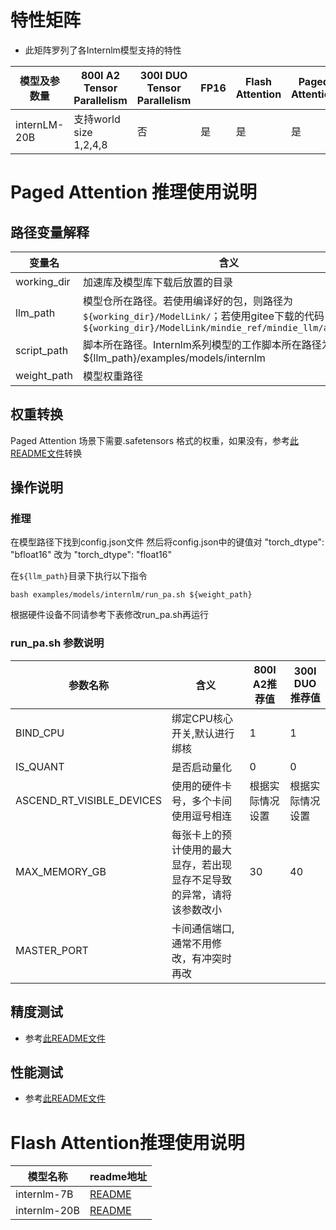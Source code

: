 # 特性矩阵

- 此矩阵罗列了各Internlm模型支持的特性

| 模型及参数量        | 800I A2 Tensor Parallelism | 300I DUO Tensor Parallelism | FP16 | Flash Attention | Paged Attention | W8A8量化 |
|---------------|----------------------------|-----------------------------|------|-----------------|-----------------|--------|
| internLM-20B  | 支持world size 1,2,4,8       | 否                           | 是    | 是               | 是               | 否      |

# Paged Attention 推理使用说明

## 路径变量解释

| 变量名         | 含义                                                                                                                             |
|-------------|--------------------------------------------------------------------------------------------------------------------------------|
| working_dir | 加速库及模型库下载后放置的目录                                                                                                                |
| llm_path    | 模型仓所在路径。若使用编译好的包，则路径为`${working_dir}/ModelLink/`；若使用gitee下载的代码，则路径为`${working_dir}/ModelLink/mindie_ref/mindie_llm/atb_models` |
| script_path | 脚本所在路径。Internlm系列模型的工作脚本所在路径为${llm_path}/examples/models/internlm                                                              |
| weight_path | 模型权重路径                                                                                                                         |

## 权重转换

Paged Attention 场景下需要.safetensors 格式的权重，如果没有，参考[此README文件](../../README.md)转换

## 操作说明

### 推理

在模型路径下找到config.json文件
然后将config.json中的键值对 "torch_dtype": "bfloat16" 改为 "torch_dtype": "float16"

在`${llm_path}`目录下执行以下指令

```shell
bash examples/models/internlm/run_pa.sh ${weight_path}
```

根据硬件设备不同请参考下表修改run_pa.sh再运行

### run_pa.sh 参数说明

| 参数名称                      | 含义                                  | 800I A2推荐值 | 300I DUO推荐值 |
|---------------------------|-------------------------------------|------------|-------------|
| BIND_CPU                  | 绑定CPU核心开关,默认进行绑核                    | 1          | 1           |
| IS_QUANT                  | 是否启动量化                              | 0          | 0           |
| ASCEND_RT_VISIBLE_DEVICES | 使用的硬件卡号，多个卡间使用逗号相连                  | 根据实际情况设置   | 根据实际情况设置    |
| MAX_MEMORY_GB             | 每张卡上的预计使用的最大显存，若出现显存不足导致的异常，请将该参数改小 | 30         | 40          |
| MASTER_PORT               | 卡间通信端口,通常不用修改，有冲突时再改                |            |             |

## 精度测试

- 参考[此README文件](../../../tests/modeltest/README.md)

## 性能测试

- 参考[此README文件](../../../tests/modeltest/README.md)

# Flash Attention推理使用说明

| 模型名称         | readme地址                                                   |
|--------------|------------------------------------------------------------|
| internlm-7B  | [README](../../../pytorch/examples/internlm/7b/README.md)  |
| internlm-20B | [README](../../../pytorch/examples/internlm/20b/README.md) |